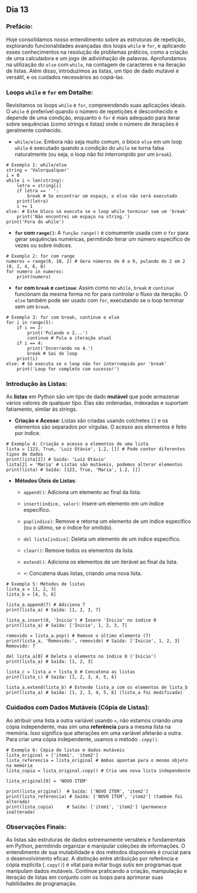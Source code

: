 ## Dia 13

### Prefácio:

Hoje consolidamos nosso entendimento sobre as estruturas de repetição, explorando funcionalidades avançadas dos loops ``while`` e ``for``, e aplicando esses conhecimentos na resolução de problemas práticos, como a criação de uma calculadora e um jogo de adivinhação de palavras. Aprofundamos na utilização do ``else`` com ``while``, na contagem de caracteres e na iteração de listas. Além disso, introduzimos as listas, um tipo de dado mutável e versátil, e os cuidados necessários ao copiá-las.

### Loops ``while`` e ``for`` em Detalhe:

Revisitamos os loops ``while`` e ``for``, compreendendo suas aplicações ideais. O ``while`` é preferível quando o número de repetições é desconhecido e depende de uma condição, enquanto o ``for`` é mais adequado para iterar sobre sequências (como strings e listas) onde o número de iterações é geralmente conhecido.

- ``while/else``: Embora não seja muito comum, o bloco ``else`` em um loop ``while`` é executado quando a condição do ``while`` se torna falsa naturalmente (ou seja, o loop não foi interrompido por um ``break``).

````
# Exemplo 1: while/else
string = 'Valorqualquer'
i = 0
while i < len(string):
    letra = string[i]
    if letra == ' ':
        break # Se encontrar um espaço, o else não será executado
    print(letra)
    i += 1
else: # Este bloco só executa se o loop while terminar sem um 'break'
    print('Não encontrei um espaço na string.')
print('Fora do while')
````

- **``for`` com ``range()``**: A ``função range()`` é comumente usada com o ``for`` para gerar sequências numéricas, permitindo iterar um número específico de vezes ou sobre índices.

````
# Exemplo 2: for com range
numeros = range(0, 10, 2) # Gera números de 0 a 9, pulando de 2 em 2 (0, 2, 4, 6, 8)
for numero in numeros:
    print(numero)
````

- **``for`` com ``break`` e ``continue``**: Assim como no ``while``, ``break`` e ``continue`` funcionam da mesma forma no for para controlar o fluxo da iteração. O ``else`` também pode ser usado com ``for``, executando se o loop terminar sem um ``break``.

````
# Exemplo 3: for com break, continue e else
for i in range(5):
    if i == 2:
        print('Pulando o 2...')
        continue # Pula a iteração atual
    if i == 4:
        print('Encerrando no 4.')
        break # Sai do loop
    print(i)
else: # Só executa se o loop não for interrompido por 'break'
    print('Loop for completo com sucesso!')
````

### Introdução às Listas:

As **listas** em Python são um tipo de dado **mutável** que pode armazenar vários valores de qualquer tipo. Elas são ordenadas, indexadas e suportam fatiamento, similar às strings.

- **Criação e Acesso**: Listas são criadas usando colchetes ``[]`` e os elementos são separados por vírgulas. O acesso aos elementos é feito por índice.

````
# Exemplo 4: Criação e acesso a elementos de uma lista
lista = [123, True, 'Luiz Otávio', 1.2, []] # Pode conter diferentes tipos de dados
print(lista[2]) # Saída: 'Luiz Otávio'
lista[2] = 'Maria' # Listas são mutáveis, podemos alterar elementos
print(lista) # Saída: [123, True, 'Maria', 1.2, []]
````

- **Métodos Úteis de Listas**:

    - ``append()``: Adiciona um elemento ao final da lista.

    - ``insert(indice, valor)``: Insere um elemento em um índice específico.

    - ``pop(indice)``: Remove e retorna um elemento de um índice específico (ou o último, se o índice for omitido).

    - ``del lista[indice]``: Deleta um elemento de um índice específico.

    - ``clear()``: Remove todos os elementos da lista.

    - ``extend()``: Adiciona os elementos de um iterável ao final da lista.

    - ``+``: Concatena duas listas, criando uma nova lista.

````
# Exemplo 5: Métodos de listas
lista_a = [1, 2, 3]
lista_b = [4, 5, 6]

lista_a.append(7) # Adiciona 7
print(lista_a) # Saída: [1, 2, 3, 7]

lista_a.insert(0, 'Inicio') # Insere 'Inicio' no índice 0
print(lista_a) # Saída: ['Inicio', 1, 2, 3, 7]

removido = lista_a.pop() # Remove o último elemento (7)
print(lista_a, 'Removido:', removido) # Saída: ['Inicio', 1, 2, 3] Removido: 7

del lista_a[0] # Deleta o elemento no índice 0 ('Inicio')
print(lista_a) # Saída: [1, 2, 3]

lista_c = lista_a + lista_b # Concatena as listas
print(lista_c) # Saída: [1, 2, 3, 4, 5, 6]

lista_a.extend(lista_b) # Estende lista_a com os elementos de lista_b
print(lista_a) # Saída: [1, 2, 3, 4, 5, 6] (lista_a foi modificada)
````

### Cuidados com Dados Mutáveis (Cópia de Listas):
Ao atribuir uma lista a outra variável usando ``=``, não estamos criando uma cópia independente, mas sim uma **referência** para a mesma lista na memória. Isso significa que alterações em uma variável afetarão a outra. Para criar uma cópia independente, usamos o método ``.copy()``.

````
# Exemplo 6: Cópia de listas e dados mutáveis
lista_original = ['item1', 'item2']
lista_referencia = lista_original # Ambas apontam para o mesmo objeto na memória
lista_copia = lista_original.copy() # Cria uma nova lista independente

lista_original[0] = 'NOVO ITEM'

print(lista_original)  # Saída: ['NOVO ITEM', 'item2']
print(lista_referencia) # Saída: ['NOVO ITEM', 'item2'] (também foi alterada)
print(lista_copia)     # Saída: ['item1', 'item2'] (permanece inalterada)
````

### Observações Finais:

As listas são estruturas de dados extremamente versáteis e fundamentais em Python, permitindo organizar e manipular coleções de informações. O entendimento de sua mutabilidade e dos métodos disponíveis é crucial para o desenvolvimento eficaz. A distinção entre atribuição por referência e cópia explícita (``.copy()``) é vital para evitar bugs sutis em programas que manipulam dados mutáveis. Continue praticando a criação, manipulação e iteração de listas em conjunto com os loops para aprimorar suas habilidades de programação.